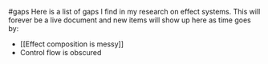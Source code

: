 #gaps
Here is a list of gaps I find in my research on effect systems. This will forever be a live document and new items will show up here as time goes by:
* [[Effect composition is messy]]
* Control flow is obscured